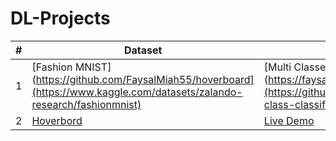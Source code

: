 # DL-Projects

| # |    Dataset            |    Code    |
|---| --------------------- | ---------------- |
| 1 | [Fashion MNIST](https://github.com/FaysalMiah55/hoverboard](https://www.kaggle.com/datasets/zalando-research/fashionmnist) | [Multi Classe Image Classification](https://faysalmiah55.github.io/hoverboard/](https://github.com/FaysalMiah55/multi-class-classification-mnist-fashion) |
| 2 | [Hoverbord](https://github.com/FaysalMiah55/hoverboard) | [Live Demo](https://faysalmiah55.github.io/hoverboard/) |
